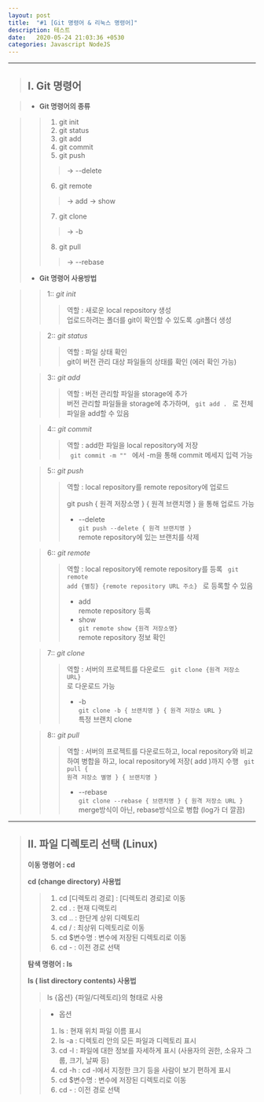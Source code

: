 ```yaml
---
layout: post
title:  "#1 [Git 명령어 & 리눅스 명령어]"
description: 테스트
date:   2020-05-24 21:03:36 +0530
categories: Javascript NodeJS
---
```


* * * 

> ## I. Git 명령어
   
> + **Git 명령어의 종류**

>   > 1. git init
>   > 2. git status
>   > 3. git add
>   > 4. git commit
>   > 5. git push 
>   >   > -> --delete
>   > 6. git remote 
>   >   > -> add
>   >   > -> show
>   > 7. git clone 
>   >   > -> -b
>   > 8. git pull 
>   >   > -> --rebase
>   
>   
> + **Git 명령어 사용방법**

>   > 1:: _git init_ 
>   >   > 역할 : 새로운 local repository 생성      
>   >   > 업로드하려는 폴더를 git이 확인할 수 있도록 .git폴더 생성
>   
>   > 2:: _git status_ 
>   >   > 역할 : 파일 상태 확인     
>   >   > git이 버전 관리 대상 파일들의 상태를 확인 (에러 확인 가능)
>   
>   > 3:: _git add_ 
>   >   > 역할 : 버전 관리할 파일을 storage에 추가    
>   >   > 버전 관리할 파일들을 storage에 추가하며, <code>
>   >   > git add .
>   >   > </code> 로 전체 파일을 add할 수 있음
>   
>   > 4:: _git commit_ 
>   >   > 역할 : add한 파일을 local repository에 저장     
>   >   > <code>
>   >   > git commit -m ""
>   >   > </code> 에서 -m을 통해 commit 메세지 입력 가능
>   
>   > 5:: _git push_ 
>   >   > 역할 : local repository를 remote repository에 업로드     
>   >   > 
>   >   >  git push { 원격 저장소명 } { 원격 브랜치명 }
>   >   > </code> 을 통해 업로드 가능   
>   >   > - --delete   
>   >   > <code>git push --delete { 원격 브랜치명 }</code>   
>   >   > remote repository에 있는 브랜치를 삭제
>   
>   > 6:: _git remote_ 
>   >   > 역할 : local repository에 remote repository를 등록 
>   >   > <code>
>   >   > git remote add {별칭} {remote repository URL 주소}
>   >   > </code> 로 등록할 수 있음
>   >   > - add   
>   >   > remote repository 등록   
>   >   > - show   
>   >   > <code>git remote show {원격 저장소명}</code>   
>   >   > remote repository 정보 확인
>   
>   > 7:: _git clone_ 
>   >   > 역할 : 서버의 프로젝트를 다운로드
>   >   > <code>
>   >   > git clone {원격 저장소 URL}
>   >   > </code>로 다운로드 가능
>   >   > - -b  
>   >   > <code>git clone -b { 브랜치명 } { 원격 저장소 URL }</code>   
>   >   > 특정 브랜치 clone
>   
>   > 8:: _git pull_ 
>   >   > 역할 : 서버의 프로젝트를 다운로드하고, local repository와 비교하여 병합을 하고, local repository에 저장( add )까지 수행
>   >   > <code>
>   >   > git pull { 원격 저장소 별명 } { 브랜치명 }
>   >   > </code>
>   >   > - --rebase  
>   >   > <code>git clone --rebase { 브랜치명 } { 원격 저장소 URL }</code>   
>   >   > merge방식이 아닌, rebase방식으로 병합 (log가 더 깔끔)
>   
* * *
>   
> ## II. 파일 디렉토리 선택 (Linux)
>     
> **이동 명령어 : cd**
>
> **cd (change directory) 사용법**
>   > 1. cd [디렉토리 경로] : [디렉토리 경로]로 이동
>   > 2. cd .              : 현재 디랙토리
>   > 3. cd ..             : 한단계 상위 디렉토리
>   > 4. cd /              : 최상위 디렉토리로 이동
>   > 5. cd $변수명         : 변수에 저장된 디렉토리로 이동
>   > 6. cd -              : 이전 경로 선택
>   
>   
> **탐색 명령어 : ls**
>
> **ls ( list directory contents) 사용법**
>   > ls {옵션} {파일/디렉토리}의 형태로 사용   
>
>   > - 옵션
>   > 1. ls           : 현재 위치 파일 이름 표시
>   > 2. ls -a        : 디렉토리 안의 모든 파일과 디렉토리 표시
>   > 3. cd -l        : 파일에 대한 정보를 자세하게 표시 (사용자의 권한, 소유자 그룹, 크기, 날짜 등)
>   > 4. cd -h        : cd -l에서 지정한 크기 등을 사람이 보기 편하게 표시
>   > 5. cd $변수명    : 변수에 저장된 디렉토리로 이동
>   > 6. cd -         : 이전 경로 선택